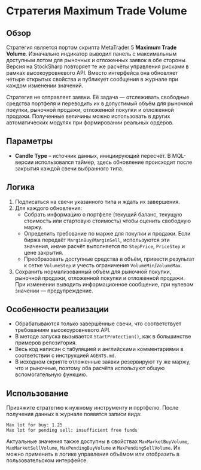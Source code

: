 # Стратегия Maximum Trade Volume

## Обзор
Стратегия является портом скрипта MetaTrader 5 **Maximum Trade Volume**. Изначально индикатор выводил панель с максимальным доступным лотом для рыночных и отложенных заявок в обе стороны. Версия на StockSharp повторяет те же расчёты управления рисками в рамках высокоуровневого API. Вместо интерфейса она обновляет четыре открытых свойства и публикует сообщения в журнале при каждом изменении значений.

Стратегия не отправляет заявки. Её задача — отслеживать свободные средства портфеля и переводить их в допустимый объём для рыночной покупки, рыночной продажи, отложенной покупки и отложенной продажи. Полученные величины можно использовать в других автоматических модулях при формировании реальных ордеров.

## Параметры
- **Candle Type** – источник данных, инициирующий пересчёт. В MQL-версии использовался таймер, здесь обновление происходит после закрытия каждой свечи выбранного типа.

## Логика
1. Подписаться на свечи указанного типа и ждать их завершения.
2. Для каждого обновления:
   - Собрать информацию о портфеле (текущий баланс, текущую стоимость или стартовую стоимость) чтобы оценить свободную маржу.
   - Определить требование по марже для покупки и продажи. Если биржа передаёт `MarginBuy`/`MarginSell`, используются эти значения, иначе расчёт выполняется по `StepPrice`, `PriceStep` и цене закрытия.
   - Преобразовать доступные средства в объём, привести результат к сетке `VolumeStep` и учесть ограничения `VolumeMin`/`VolumeMax`.
3. Сохранить нормализованный объём для рыночной покупки, рыночной продажи, отложенной покупки и отложенной продажи. При изменении выводить информационное сообщение, при нулевом значении — предупреждение.

## Особенности реализации
- Обрабатываются только завершённые свечи, что соответствует требованиям высокоуровневого API.
- В методе запуска вызывается `StartProtection()`, как в большинстве примеров репозитория.
- Весь код написан с табуляцией и английскими комментариями в соответствии с инструкцией `AGENTS.md`.
- В исходном скрипте отложенные заявки резервируют ту же маржу, что и рыночные, поэтому оба расчёта используют общую вспомогательную функцию.

## Использование
Привяжите стратегию к нужному инструменту и портфелю. После получения данных в журнале появятся записи вида:

```
Max lot for buy: 1.25
Max lot for pending sell: insufficient free funds
```

Актуальные значения также доступны в свойствах `MaxMarketBuyVolume`, `MaxMarketSellVolume`, `MaxPendingBuyVolume` и `MaxPendingSellVolume`. Их можно применить в логике управления объёмом или отобразить в пользовательском интерфейсе.
